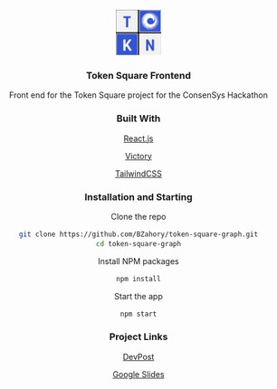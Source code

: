 <div id="top"></div>

<!-- PROJECT LOGO -->
<br />
<div align="center">

<div align="center">
  <a href="./src/TokenSquareLogo.png">
    <img src="./src/TokenSquareLogo.png" alt="Logo" width="80" height="80">
  </a>

<h3 align="center">Token Square Frontend</h3>

  <p align="center">
    Front end for the Token Square project for the ConsenSys Hackathon
  </p>
</div>

### Built With

[React.js](https://reactjs.org/)
  
[Victory](https://formidable.com/open-source/victory/)
  
[TailwindCSS](https://tailwindcss.com/)

<!-- GETTING STARTED -->

### Installation and Starting

Clone the repo
   ```sh
   git clone https://github.com/BZahory/token-square-graph.git
   cd token-square-graph
   ```
 Install NPM packages
   ```sh
   npm install
   ```
Start the app
   ```sh
   npm start
   ```

### Project Links

[DevPost](https://devpost.team/consensys/projects/205)
  
[Google Slides](https://docs.google.com/presentation/d/1hWNE44GGR4F-61MSKHURvx47xAlYJMvIpEn6IqCmRQk/edit?usp=sharing)

